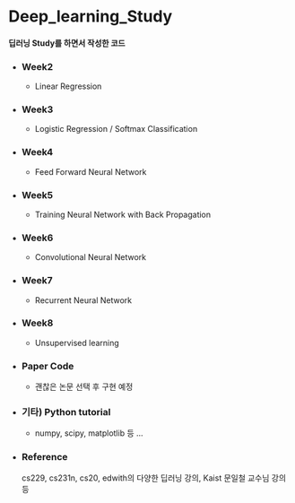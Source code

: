# Deep_learning_Study
####  딥러닝 Study를 하면서 작성한  코드

* ### Week2 

  * Linear Regression

* ### Week3

  * Logistic Regression / Softmax Classification

* ### Week4

  * Feed Forward Neural Network

* ### Week5

  * Training Neural Network with Back Propagation

* ### Week6

  * Convolutional Neural Network

* ### Week7

  * Recurrent Neural Network

* ### Week8

  * Unsupervised learning

* ### Paper Code

  * 괜찮은 논문 선택 후 구현 예정

* ### 기타) Python tutorial

  * numpy, scipy, matplotlib 등 ...

* ### Reference 

  cs229, cs231n, cs20, edwith의 다양한 딥러닝 강의, Kaist 문일철 교수님 강의 등 